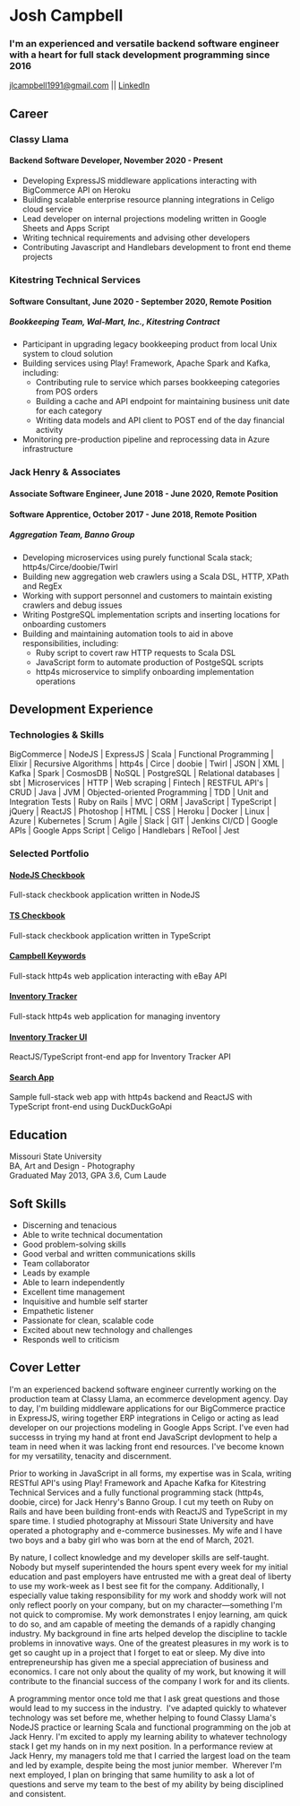 # Josh Campbell
### I'm an experienced and versatile backend software engineer with a heart for full stack development programming since 2016

jlcampbell1991@gmail.com || [LinkedIn](https://www.linkedin.com/in/josh-campbell-70a42971/)

## Career
### Classy Llama
#### Backend Software Developer, November 2020 - Present
* Developing ExpressJS middleware applications interacting with BigCommerce API on Heroku
* Building scalable enterprise resource planning integrations in Celigo cloud service
* Lead developer on internal projections modeling written in Google Sheets and Apps Script
* Writing technical requirements and advising other developers
* Contributing Javascript and Handlebars development to front end theme projects

### Kitestring Technical Services
#### Software Consultant, June 2020 - September 2020, Remote Position
##### Bookkeeping Team, Wal-Mart, Inc., Kitestring Contract
* Participant in upgrading legacy bookkeeping product from local Unix system to cloud solution
* Building services using Play! Framework, Apache Spark and Kafka, including:
  * Contributing rule to service which parses bookkeeping categories from POS orders
  * Building a cache and API endpoint for maintaining business unit date for each category
  * Writing data models and API client to POST end of the day financial activity
* Monitoring pre-production pipeline and reprocessing data in Azure infrastructure

### Jack Henry & Associates
#### Associate Software Engineer, June 2018 - June 2020, Remote Position
#### Software Apprentice, October 2017 - June 2018, Remote Position
##### Aggregation Team, Banno Group
* Developing microservices using purely functional Scala stack; http4s/Circe/doobie/Twirl
* Building new aggregation web crawlers using a Scala DSL, HTTP, XPath and RegEx
* Working with support personnel and customers to maintain existing crawlers and debug issues
* Writing PostgreSQL implementation scripts and inserting locations for onboarding customers
* Building and maintaining automation tools to aid in above responsibilities, including:
  * Ruby script to covert raw HTTP requests to Scala DSL
  * JavaScript form to automate production of PostgeSQL scripts
  * http4s microservice to simplify onboarding implementation operations

## Development Experience
### Technologies & Skills

BigCommerce | NodeJS | ExpressJS | Scala | Functional Programming | Elixir | Recursive Algorithms | http4s | Circe | doobie | Twirl | JSON | XML | Kafka | Spark | CosmosDB | NoSQL | PostgreSQL | Relational databases | sbt | Microservices | HTTP | Web scraping | Fintech | RESTFUL API's | CRUD | Java | JVM | Objected-oriented Programming | TDD | Unit and Integration Tests | Ruby on Rails | MVC | ORM | JavaScript | TypeScript | jQuery | ReactJS | Photoshop | HTML | CSS | Heroku | Docker | Linux | Azure | Kubernetes | Scrum | Agile | Slack | GIT | Jenkins CI/CD | Google APIs | Google Apps Script | Celigo | Handlebars | ReTool | Jest

### Selected Portfolio
#### [NodeJS Checkbook](https://github.com/jlcampbell1991/checkbook-node)
Full-stack checkbook application written in NodeJS
#### [TS Checkbook](https://github.com/jlcampbell1991/checkbook-ts)
Full-stack checkbook application written in TypeScript
#### [Campbell Keywords](https://github.com/jlcampbell1991/campbell-keywords)
Full-stack http4s web application interacting with eBay API
#### [Inventory Tracker](https://github.com/jlcampbell1991/inventory-tracker)
Full-stack http4s web application for managing inventory
#### [Inventory Tracker UI](https://github.com/jlcampbell1991/inventory-tracker-ui)
ReactJS/TypeScript front-end app for Inventory Tracker API
#### [Search App](https://github.com/jlcampbell1991/search-app)
Sample full-stack web app with http4s backend and ReactJS with TypeScript front-end using DuckDuckGoApi

## Education
Missouri State University\
BA, Art and Design - Photography\
Graduated May 2013, GPA 3.6, Cum Laude

## Soft Skills
* Discerning and tenacious
* Able to write technical documentation
* Good problem-solving skills
* Good verbal and written communications skills
* Team collaborator
* Leads by example
* Able to learn independently
* Excellent time management
* Inquisitive and humble self starter
* Empathetic listener
* Passionate for clean, scalable code
* Excited about new technology and challenges
* Responds well to criticism

## Cover Letter
I'm an experienced backend software engineer currently working on the production team at Classy Llama, an ecommerce development agency.  Day to day, I'm building middleware applications for our BigCommerce practice in ExpressJS, wiring together ERP integrations in Celigo or acting as lead developer on our projections modeling in Google Apps Script.  I've even had successs in trying my hand at front end JavaScript devlopment to help a team in need when it was lacking front end resources.  I've become known for my versatility, tenacity and discernment.  

Prior to working in JavaScript in all forms, my expertise was in Scala, writing RESTful API's using Play! Framework and Apache Kafka for Kitestring Technical Services and a fully functional programming stack (http4s, doobie, circe) for Jack Henry's Banno Group.  I cut my teeth on Ruby on Rails and have been building front-ends with ReactJS and TypeScript in my spare time. I studied photography at Missouri State University and have operated a photography and e-commerce businesses.  My wife and I have two boys and a baby girl who was born at the end of March, 2021.

By nature, I collect knowledge and my developer skills are self-taught. Nobody but myself superintended the hours spent every week for my initial education and past employers have entrusted me with a great deal of liberty to use my work-week as I best see fit for the company. Additionally, I especially value taking responsibility for my work and shoddy work will not only reflect poorly on your company, but on my character—something I'm not quick to compromise. My work demonstrates I enjoy learning, am quick to do so, and am capable of meeting the demands of a rapidly changing industry. My background in fine arts helped develop the discipline to tackle problems in innovative ways.  One of the greatest pleasures in my work is to get so caught up in a project that I forget to eat or sleep. My dive into entrepreneurship has given me a special appreciation of business and economics. I care not only about the quality of my work, but knowing it will contribute to the financial success of the company I work for and its clients.

A programming mentor once told me that I ask great questions and those would lead to my success in the industry.  I've adapted quickly to whatever technology was set before me, whether helping to found Classy Llama's NodeJS practice or learning Scala and functional programming on the job at Jack Henry.  I'm excited to apply my learning ability to whatever technology stack I get my hands on in my next position.  In a performance review at Jack Henry, my managers told me that I carried the largest load on the team and led by example, despite being the most junior member.  Wherever I'm next employed, I plan on bringing that same humility to ask a lot of questions and serve my team to the best of my ability by being disciplined and consistent.
